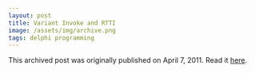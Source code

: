 ```yaml
---
layout: post
title: Variant Invoke and RTTI
image: /assets/img/archive.png
tags: delphi programming
---
```

This archived post was originally published on April 7, 2011. Read it [here](/alex.ciobanu.org/index50ba.html).
